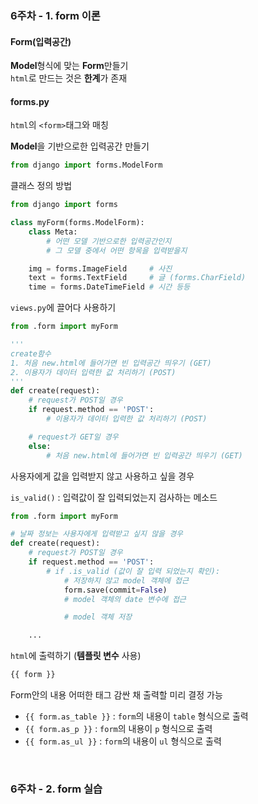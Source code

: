 ### 6주차 - 1. form 이론

#### Form(입력공간)
**Model**형식에 맞는 **Form**만들기<br/>
`html`로 만드는 것은 **한계**가 존재

#### forms.py
`html`의 `<form>`태그와 매칭<br/>

**Model**을 기반으로한 입력공간 만들기<br/>
```python
from django import forms.ModelForm
```

클래스 정의 방법<br/>
```python
from django import forms

class myForm(forms.ModelForm):
    class Meta:
        # 어떤 모델 기반으로한 입력공간인지
        # 그 모델 중에서 어떤 항목을 입력받을지

    img = forms.ImageField     # 사진
    text = forms.TextField     # 글 (forms.CharField)
    time = forms.DateTimeField # 시간 등등
```

`views.py`에 끌어다 사용하기<br/>
```python
from .form import myForm

'''
create함수
1. 처음 new.html에 들어가면 빈 입력공간 띄우기 (GET)
2. 이용자가 데이터 입력한 값 처리하기 (POST)
'''
def create(request):
    # request가 POST일 경우
    if request.method == 'POST':
        # 이용자가 데이터 입력한 값 처리하기 (POST)

    # request가 GET일 경우
    else:
        # 처음 new.html에 들어가면 빈 입력공간 띄우기 (GET)
```

사용자에게 값을 입력받지 않고 사용하고 싶을 경우<br/>

`is_valid()` : 입력값이 잘 입력되었는지 검사하는 메소드
```python
from .form import myForm

# 날짜 정보는 사용자에게 입력받고 싶지 않을 경우
def create(request):
    # request가 POST일 경우
    if request.method == 'POST':
        # if .is_valid (값이 잘 입력 되었는지 확인):
            # 저장하지 않고 model 객체에 접근
            form.save(commit=False)
            # model 객체의 date 변수에 접근

            # model 객체 저장

    ...
```

`html`에 출력하기 (**템플릿 변수** 사용)<br/>
```html
{{ form }}
```

Form안의 내용 어떠한 태그 감싼 채 출력할 미리 결정 가능<br/>
- `{{ form.as_table }}` : `form`의 내용이 `table` 형식으로 출력
- `{{ form.as_p }}` : `form`의 내용이 `p` 형식으로 출력
- `{{ form.as_ul }}` : `form`의 내용이 `ul` 형식으로 출력

<br/>

### 6주차 - 2. form 실습
